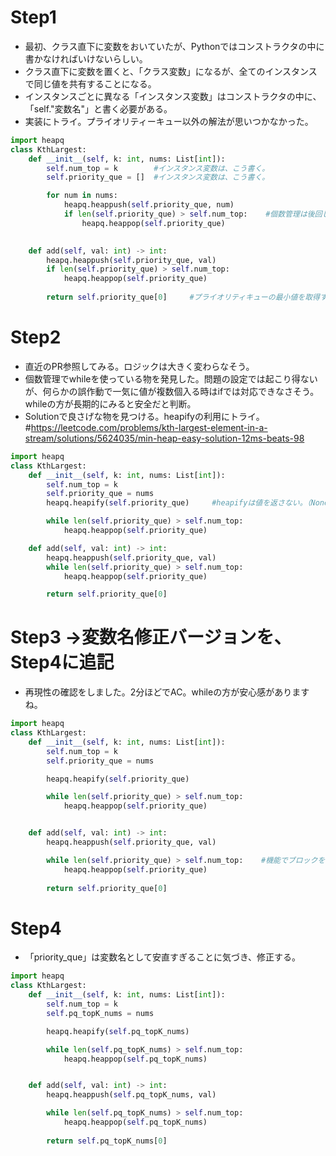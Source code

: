 # Step1
- 最初、クラス直下に変数をおいていたが、Pythonではコンストラクタの中に書かなければいけないらしい。
- クラス直下に変数を置くと、「クラス変数」になるが、全てのインスタンスで同じ値を共有することになる。
- インスタンスごとに異なる「インスタンス変数」はコンストラクタの中に、「self."変数名"」と書く必要がある。
- 実装にトライ。プライオリティーキュー以外の解法が思いつかなかった。
```python
import heapq
class KthLargest:
    def __init__(self, k: int, nums: List[int]):
        self.num_top = k        #インスタンス変数は、こう書く。
        self.priority_que = []  #インスタンス変数は、こう書く。

        for num in nums:
            heapq.heappush(self.priority_que, num)
            if len(self.priority_que) > self.num_top:    #個数管理は後回しにするのではなく、追加した瞬間にやりたい。
                heapq.heappop(self.priority_que)
        

    def add(self, val: int) -> int:
        heapq.heappush(self.priority_que, val)
        if len(self.priority_que) > self.num_top:
            heapq.heappop(self.priority_que)
        
        return self.priority_que[0]     #プライオリティキューの最小値を取得するだけでOK、削除は不要なのでpopしたらダメ。
```

# Step2
- 直近のPR参照してみる。ロジックは大きく変わらなそう。
- 個数管理でwhileを使っている物を発見した。問題の設定では起こり得ないが、何らかの誤作動で一気に値が複数個入る時はifでは対応できなさそう。whileの方が長期的にみると安全だと判断。
- Solutionで良さげな物を見つける。heapifyの利用にトライ。
#https://leetcode.com/problems/kth-largest-element-in-a-stream/solutions/5624035/min-heap-easy-solution-12ms-beats-98

```python
import heapq
class KthLargest:
    def __init__(self, k: int, nums: List[int]):
        self.num_top = k
        self.priority_que = nums
        heapq.heapify(self.priority_que)     #heapifyは値を返さない。（Noneを返す。）

        while len(self.priority_que) > self.num_top:
            heapq.heappop(self.priority_que)

    def add(self, val: int) -> int:
        heapq.heappush(self.priority_que, val)
        while len(self.priority_que) > self.num_top:
            heapq.heappop(self.priority_que)

        return self.priority_que[0]
```

# Step3 ->変数名修正バージョンを、Step4に追記
- 再現性の確認をしました。2分ほどでAC。whileの方が安心感がありますね。
```python
import heapq
class KthLargest:
    def __init__(self, k: int, nums: List[int]):
        self.num_top = k
        self.priority_que = nums

        heapq.heapify(self.priority_que)

        while len(self.priority_que) > self.num_top:
            heapq.heappop(self.priority_que)


    def add(self, val: int) -> int:
        heapq.heappush(self.priority_que, val)

        while len(self.priority_que) > self.num_top:    #機能でブロックを分ける（小さなこだわり）
            heapq.heappop(self.priority_que)
        
        return self.priority_que[0]
```

# Step4
- 「priority_que」は変数名として安直すぎることに気づき、修正する。

```python
import heapq
class KthLargest:
    def __init__(self, k: int, nums: List[int]):
        self.num_top = k
        self.pq_topK_nums = nums

        heapq.heapify(self.pq_topK_nums)

        while len(self.pq_topK_nums) > self.num_top:
            heapq.heappop(self.pq_topK_nums)


    def add(self, val: int) -> int:
        heapq.heappush(self.pq_topK_nums, val)

        while len(self.pq_topK_nums) > self.num_top:
            heapq.heappop(self.pq_topK_nums)
        
        return self.pq_topK_nums[0]
```
